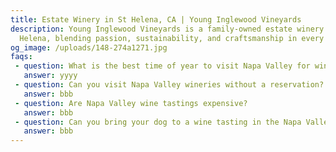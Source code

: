 ```yaml
---
title: Estate Winery in St Helena, CA | Young Inglewood Vineyards
description: Young Inglewood Vineyards is a family-owned estate winery in St.
  Helena, blending passion, sustainability, and craftsmanship in every bottle.
og_image: /uploads/148-274a1271.jpg
faqs:
 - question: What is the best time of year to visit Napa Valley for wine tasting?
   answer: yyyy
 - question: Can you visit Napa Valley wineries without a reservation?
   answer: bbb   
 - question: Are Napa Valley wine tastings expensive?
   answer: bbb   
 - question: Can you bring your dog to a wine tasting in the Napa Valley?
   answer: bbb   
---
```

